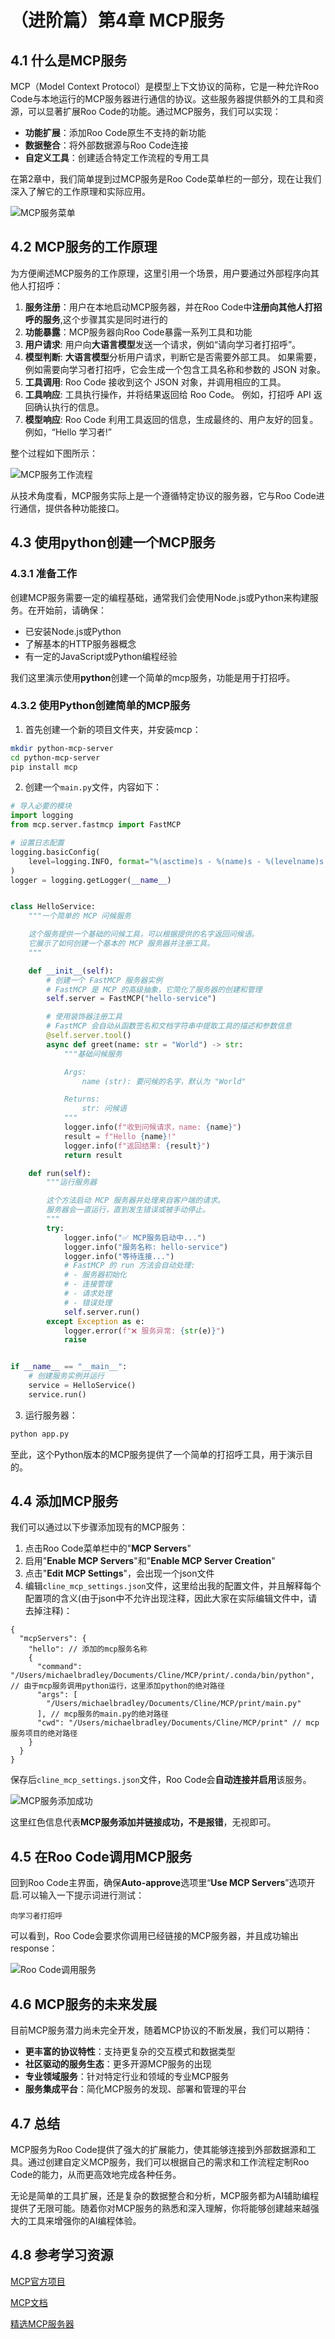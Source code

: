 # （进阶篇）第4章 MCP服务

## 4.1 什么是MCP服务

MCP（Model Context Protocol）是模型上下文协议的简称，它是一种允许Roo Code与本地运行的MCP服务器进行通信的协议。这些服务器提供额外的工具和资源，可以显著扩展Roo Code的功能。通过MCP服务，我们可以实现：

- **功能扩展**：添加Roo Code原生不支持的新功能
- **数据整合**：将外部数据源与Roo Code连接
- **自定义工具**：创建适合特定工作流程的专用工具

在第2章中，我们简单提到过MCP服务是Roo Code菜单栏的一部分，现在让我们深入了解它的工作原理和实际应用。

![MCP服务菜单](https://s2.loli.net/2025/03/03/xUBi5dqHsbjawWe.png)

## 4.2 MCP服务的工作原理

为方便阐述MCP服务的工作原理，这里引用一个场景，用户要通过外部程序向其他人打招呼：

1. **服务注册**：用户在本地启动MCP服务器，并在Roo Code中**注册向其他人打招呼的服务**,这个步骤其实是同时进行的
2. **功能暴露**：MCP服务器向Roo Code暴露一系列工具和功能
3. **用户请求**: 用户向**大语言模型**发送一个请求，例如“请向学习者打招呼”。
4. **模型判断**: **大语言模型**分析用户请求，判断它是否需要外部工具。 如果需要，例如需要向学习者打招呼，它会生成一个包含工具名称和参数的 JSON 对象。
5. **工具调用**: Roo Code 接收到这个 JSON 对象，并调用相应的工具。
6. **工具响应**: 工具执行操作，并将结果返回给 Roo Code。 例如，打招呼 API 返回确认执行的信息。
7. **模型响应**: Roo Code 利用工具返回的信息，生成最终的、用户友好的回复。 例如，“Hello 学习者!”

整个过程如下图所示：

![MCP服务工作流程](https://s2.loli.net/2025/03/03/okujADNHZPeS68G.png)

从技术角度看，MCP服务实际上是一个遵循特定协议的服务器，它与Roo Code进行通信，提供各种功能接口。

## 4.3 使用python创建一个MCP服务

### 4.3.1 准备工作

创建MCP服务需要一定的编程基础，通常我们会使用Node.js或Python来构建服务。在开始前，请确保：

- 已安装Node.js或Python
- 了解基本的HTTP服务器概念
- 有一定的JavaScript或Python编程经验

我们这里演示使用**python**创建一个简单的mcp服务，功能是用于打招呼。

### 4.3.2 使用Python创建简单的MCP服务

1. 首先创建一个新的项目文件夹，并安装mcp：

```bash
mkdir python-mcp-server
cd python-mcp-server
pip install mcp
```

2. 创建一个`main.py`文件，内容如下：

```python
# 导入必要的模块
import logging
from mcp.server.fastmcp import FastMCP

# 设置日志配置
logging.basicConfig(
    level=logging.INFO, format="%(asctime)s - %(name)s - %(levelname)s - %(message)s"
)
logger = logging.getLogger(__name__)


class HelloService:
    """一个简单的 MCP 问候服务

    这个服务提供一个基础的问候工具，可以根据提供的名字返回问候语。
    它展示了如何创建一个基本的 MCP 服务器并注册工具。
    """

    def __init__(self):
        # 创建一个 FastMCP 服务器实例
        # FastMCP 是 MCP 的高级抽象，它简化了服务器的创建和管理
        self.server = FastMCP("hello-service")

        # 使用装饰器注册工具
        # FastMCP 会自动从函数签名和文档字符串中提取工具的描述和参数信息
        @self.server.tool()
        async def greet(name: str = "World") -> str:
            """基础问候服务

            Args:
                name (str): 要问候的名字，默认为 "World"

            Returns:
                str: 问候语
            """
            logger.info(f"收到问候请求，name: {name}")
            result = f"Hello {name}!"
            logger.info(f"返回结果: {result}")
            return result

    def run(self):
        """运行服务器

        这个方法启动 MCP 服务器并处理来自客户端的请求。
        服务器会一直运行，直到发生错误或被手动停止。
        """
        try:
            logger.info("✅ MCP服务启动中...")
            logger.info("服务名称: hello-service")
            logger.info("等待连接...")
            # FastMCP 的 run 方法会自动处理:
            # - 服务器初始化
            # - 连接管理
            # - 请求处理
            # - 错误处理
            self.server.run()
        except Exception as e:
            logger.error(f"❌ 服务异常: {str(e)}")
            raise


if __name__ == "__main__":
    # 创建服务实例并运行
    service = HelloService()
    service.run()
```

3. 运行服务器：

```bash
python app.py
```

至此，这个Python版本的MCP服务提供了一个简单的打招呼工具，用于演示目的。

## 4.4 添加MCP服务

我们可以通过以下步骤添加现有的MCP服务：

1. 点击Roo Code菜单栏中的"**MCP Servers**"
2. 启用"**Enable MCP Servers**"和"**Enable MCP Server Creation**"
3. 点击"**Edit MCP Settings**"，会出现一个json文件
4. 编辑`cline_mcp_settings.json`文件，这里给出我的配置文件，并且解释每个配置项的含义(由于json中不允许出现注释，因此大家在实际编辑文件中，请去掉注释)：

```
{
  "mcpServers": {
    "hello": // 添加的mcp服务名称
    { 
      "command": "/Users/michaelbradley/Documents/Cline/MCP/print/.conda/bin/python", // 由于mcp服务调用python运行，这里添加python的绝对路径
      "args": [
        "/Users/michaelbradley/Documents/Cline/MCP/print/main.py"
      ], // mcp服务的main.py的绝对路径
      "cwd": "/Users/michaelbradley/Documents/Cline/MCP/print" // mcp服务项目的绝对路径
    }
  }
}
```

保存后`cline_mcp_settings.json`文件，Roo Code会**自动连接并启用**该服务。

![MCP服务添加成功](https://s2.loli.net/2025/03/03/iwBfMbvD7ApktuV.png)

这里红色信息代表**MCP服务添加并链接成功，不是报错**，无视即可。

## 4.5 在Roo Code调用MCP服务

回到Roo Code主界面，确保**Auto-approve**选项里“**Use MCP Servers**”选项开启.可以输入一下提示词进行测试：

```
向学习者打招呼
```

可以看到，Roo Code会要求你调用已经链接的MCP服务器，并且成功输出response：

![Roo Code调用服务](https://s2.loli.net/2025/03/03/QHnO6GB2Rdictv8.png)


## 4.6 MCP服务的未来发展

目前MCP服务潜力尚未完全开发，随着MCP协议的不断发展，我们可以期待：

- **更丰富的协议特性**：支持更复杂的交互模式和数据类型
- **社区驱动的服务生态**：更多开源MCP服务的出现
- **专业领域服务**：针对特定行业和领域的专业MCP服务
- **服务集成平台**：简化MCP服务的发现、部署和管理的平台

## 4.7 总结

MCP服务为Roo Code提供了强大的扩展能力，使其能够连接到外部数据源和工具。通过创建自定义MCP服务，我们可以根据自己的需求和工作流程定制Roo Code的能力，从而更高效地完成各种任务。

无论是简单的工具扩展，还是复杂的数据整合和分析，MCP服务都为AI辅助编程提供了无限可能。随着你对MCP服务的熟悉和深入理解，你将能够创建越来越强大的工具来增强你的AI编程体验。

## 4.8 参考学习资源

[MCP官方项目](https://github.com/modelcontextprotocol/servers)

[MCP文档](https://modelcontextprotocol.io/introduction)

[精选MCP服务器](https://github.com/punkpeye/awesome-mcp-servers)